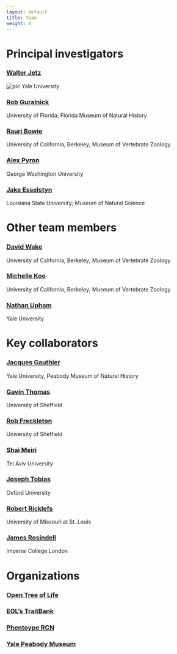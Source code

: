 ```yaml
---
layout: default
title: Team
weight: 4
---
```

# Principal investigators #

### [Walter Jetz](http://jetzlab.yale.edu/people/walter-jetz)
![pic](http://vertlife.github.io/images/Walter.jpg)
Yale University

### [Rob Guralnick](https://sites.google.com/site/robgur/)
University of Florida; Florida Museum of Natural History

### [Rauri Bowie](https://ib.berkeley.edu/labs/bowie/about_rauri.html)
University of California, Berkeley; Museum of Vertebrate Zoology

### [Alex Pyron](https://biology.columbian.gwu.edu/r-alexander-pyron)
George Washington University

### [Jake Esselstyn](http://www.museum.lsu.edu/esselstyn/)
Louisiana State University; Museum of Natural Science

# Other team members #

### [David Wake](https://ib.berkeley.edu/labs/wake/wakelab.htm)
University of California, Berkeley; Museum of Vertebrate Zoology

### [Michelle Koo](http://mvz.berkeley.edu/Informatics_Lab.html)

University of California, Berkeley; Museum of Vertebrate Zoology

### [Nathan Upham](http://jetzlab.yale.edu/people/nathan-upham)
Yale University

# Key collaborators #

### [Jacques Gauthier](http://peabody.yale.edu/collections/vertebrate-paleontology/jacques-gauthier)
Yale University, Peabody Museum of Natural History

### [Gavin Thomas](https://www.shef.ac.uk/aps/staff-and-students/acadstaff/thomas)
University of Sheffield

### [Rob Freckleton](https://www.shef.ac.uk/aps/staff-and-students/acadstaff/freckleton)
University of Sheffield

### [Shai Meiri](http://shaimeirilab.weebly.com/)
Tel Aviv University

### [Joseph Tobias](http://www.zoo.ox.ac.uk/people/view/tobias_j.htm)
Oxford University

### [Robert Ricklefs](http://www.umsl.edu/~ricklefsr/)
University of Missouri at St. Louis

### [James Rosindell](http://www.imperial.ac.uk/people/j.rosindell)
Imperial College London

# Organizations #

### [Open Tree of Life](http://blog.opentreeoflife.org/)

### [EOL’s TraitBank](http://eol.org/info/516)

### [Phentoype RCN](http://www.phenotypercn.org/)

### [Yale Peabody Museum](http://peabody.yale.edu/)
